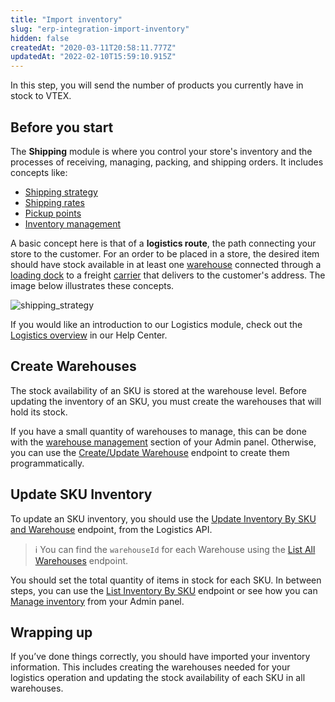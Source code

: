 ```yaml
---
title: "Import inventory"
slug: "erp-integration-import-inventory"
hidden: false
createdAt: "2020-03-11T20:58:11.777Z"
updatedAt: "2022-02-10T15:59:10.915Z"
---
```


In this step, you will send the number of products you currently have in stock to VTEX.

## Before you start

The **Shipping** module is where you control your store's inventory and the processes of receiving, managing, packing, and shipping orders. It includes concepts like:

- [Shipping strategy](https://help.vtex.com/en/tutorial/shipping-strategy--58vLBDbjYVQzJ6rRc5QNz3)
- [Shipping rates](https://help.vtex.com/en/tutorial/shipping-rates--1Balpg3rv0854udEPedvMM)
- [Pickup points](https://help.vtex.com/en/tutorial/pickup-points--2fljn6wLjn8M4lJHA6HP3R)
- [Inventory management](https://help.vtex.com/tutorial/managing-stock-items--tutorials_139)

A basic concept here is that of a **logistics route**, the path connecting your store to the customer. For an order to be placed in a store, the desired item should have stock available in at least one [warehouse](https://help.vtex.com/en/tutorial/warehouse--6oIxvsVDTtGpO7y6zwhGpb) connected through a [loading dock](https://help.vtex.com/en/tutorial/loading-dock--5DY8xHEjOLYDVL41Urd5qj) to a freight [carrier](https://help.vtex.com/en/tutorial/carries-on-vtex--7u9duMD5UQa2QQwukAWMcE) that delivers to the customer's address. The image below illustrates these concepts.

![shipping_strategy](https://user-images.githubusercontent.com/77292838/212991206-1605510b-9d1a-44fe-9bf2-16a17489b6e3.png)

If you would like an introduction to our Logistics module, check out the [Logistics overview](https://help.vtex.com/en/tutorial/logistics--53udnvI5eBy8DKo8FOjMoP) in our Help Center.

## Create Warehouses

The stock availability of an SKU is stored at the warehouse level. Before updating the inventory of an SKU, you must create the warehouses that will hold its stock.

If you have a small quantity of warehouses to manage, this can be done with the [warehouse management](https://help.vtex.com/en/tutorial/managing-warehouses--tutorials_137) section of your Admin panel. Otherwise, you can use the [Create/Update Warehouse](https://developers.vtex.com/docs/api-reference/logistics-api#post-/api/logistics/pvt/configuration/warehouses) endpoint to create them programmatically.

## Update SKU Inventory

To update an SKU inventory, you should use the [Update Inventory By SKU and Warehouse](https://developers.vtex.com/docs/api-reference/logistics-api#put-/logistics/pvt/inventory/skus/-skuId-/warehouses/-warehouseId-) endpoint, from the Logistics API.

> ℹ️ You can find the `warehouseId` for each Warehouse using the [List All Warehouses](https://developers.vtex.com/docs/api-reference/logistics-api#get-/logistics/pvt/configuration/warehouses) endpoint.

You should set the total quantity of items in stock for each SKU. In between steps, you can use the [List Inventory By SKU](https://developers.vtex.com/docs/api-reference/logistics-api#get-/logistics/pvt/inventory/skus/-skuId-) endpoint or see how you can [Manage inventory](https://help.vtex.com/en/tutorial/managing-stock-items--tutorials_139) from your Admin panel.

## Wrapping up

If you’ve done things correctly, you should have imported your inventory information. This includes creating the warehouses needed for your logistics operation and updating the stock availability of each SKU in all warehouses.
